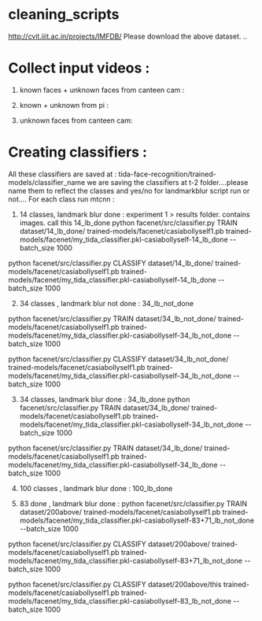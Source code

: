# cleaning_scripts

http://cvit.iiit.ac.in/projects/IMFDB/
Please download the above dataset. ..

# Collect input videos :

1. known faces + unknown faces from canteen cam :

2. known + unknown from pi : 

3. unknown faces from canteen cam:


# Creating classifiers : 
All these classifiers are saved at : tida-face-recognition/trained-models/classifier_name
we are saving the classifiers at t-2 folder....please name them to reflect the classes and yes/no for landmarkblur script run or not....
For each class run mtcnn :

1. 14 classes, landmark blur done :  experiment 1 > results folder. contains images.
call this 14_lb_done 
python facenet/src/classifier.py TRAIN dataset/14_lb_done/  trained-models/facenet/casiabollyself1.pb trained-models/facenet/my_tida_classifier.pkl-casiabollyself-14_lb_done --batch_size 1000 

python facenet/src/classifier.py CLASSIFY dataset/14_lb_done/  trained-models/facenet/casiabollyself1.pb trained-models/facenet/my_tida_classifier.pkl-casiabollyself-14_lb_done --batch_size 1000 


2. 34 classes , landmark blur not done : 
34_lb_not_done

python facenet/src/classifier.py TRAIN dataset/34_lb_not_done/  trained-models/facenet/casiabollyself1.pb trained-models/facenet/my_tida_classifier.pkl-casiabollyself-34_lb_not_done --batch_size 1000 

python facenet/src/classifier.py CLASSIFY dataset/34_lb_not_done/  trained-models/facenet/casiabollyself1.pb trained-models/facenet/my_tida_classifier.pkl-casiabollyself-34_lb_not_done --batch_size 1000 

3. 34 classes, landmark blur done :
34_lb_done
python facenet/src/classifier.py TRAIN dataset/34_lb_done/  trained-models/facenet/casiabollyself1.pb trained-models/facenet/my_tida_classifier.pkl-casiabollyself-34_lb_not_done --batch_size 1000 

python facenet/src/classifier.py TRAIN dataset/34_lb_done/  trained-models/facenet/casiabollyself1.pb trained-models/facenet/my_tida_classifier.pkl-casiabollyself-34_lb_done --batch_size 1000 

4. 100 classes , landmark blur done :
100_lb_done


5. 83 done , landmark blur done : 
python facenet/src/classifier.py TRAIN dataset/200above/  trained-models/facenet/casiabollyself1.pb trained-models/facenet/my_tida_classifier.pkl-casiabollyself-83+71_lb_not_done --batch_size 1000

python facenet/src/classifier.py CLASSIFY dataset/200above/  trained-models/facenet/casiabollyself1.pb trained-models/facenet/my_tida_classifier.pkl-casiabollyself-83+71_lb_not_done --batch_size 1000 


python facenet/src/classifier.py CLASSIFY dataset/200above/this trained-models/facenet/casiabollyself1.pb trained-models/facenet/my_tida_classifier.pkl-casiabollyself-83_lb_not_done --batch_size 1000
